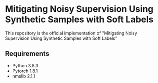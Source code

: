 # Mitigating Noisy Supervision Using Synthetic Samples with Soft Labels

This repository is the official implementation of "Mitigating Noisy Supervision Using Synthetic Samples with Soft Labels"


## Requirements
- Python 3.8.3
- Pytorch 1.8.1
- nmslib 2.1.1

